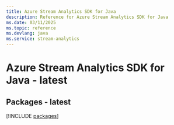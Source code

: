 ```yaml
---
title: Azure Stream Analytics SDK for Java
description: Reference for Azure Stream Analytics SDK for Java
ms.date: 03/11/2025
ms.topic: reference
ms.devlang: java
ms.service: stream-analytics
---
```

# Azure Stream Analytics SDK for Java - latest
## Packages - latest
[!INCLUDE [packages](stream-analytics-index.md)]